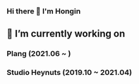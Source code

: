 ### Hi there 👋 I'm Hongin



## 🔭 I’m currently working on 
### Plang (2021.06 ~ )
### Studio Heynuts (2019.10 ~ 2021.04)
